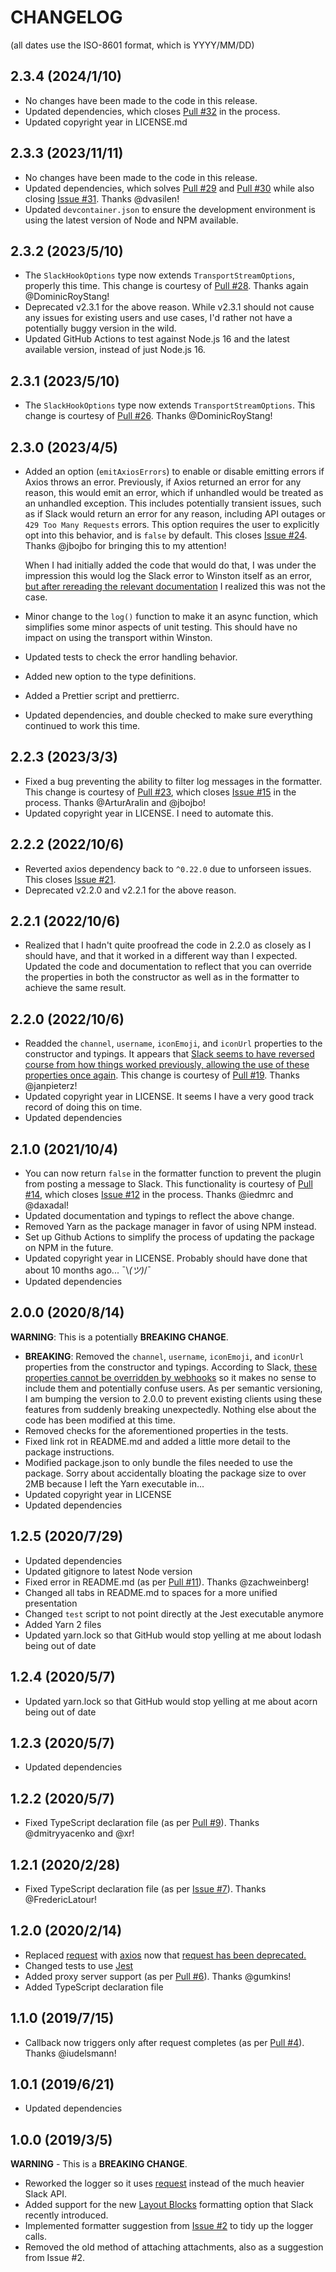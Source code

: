# CHANGELOG

(all dates use the ISO-8601 format, which is YYYY/MM/DD)

## 2.3.4 (2024/1/10)

* No changes have been made to the code in this release.
* Updated dependencies, which closes [Pull #32](https://github.com/TheAppleFreak/winston-slack-webhook-transport/pull/32) in the process. 
* Updated copyright year in LICENSE.md

## 2.3.3 (2023/11/11)

* No changes have been made to the code in this release.
* Updated dependencies, which solves [Pull #29](https://github.com/TheAppleFreak/winston-slack-webhook-transport/pull/29) and [Pull #30](https://github.com/TheAppleFreak/winston-slack-webhook-transport/pull/30) while also closing [Issue #31](https://github.com/TheAppleFreak/winston-slack-webhook-transport/issues/31). Thanks @dvasilen!
* Updated `devcontainer.json` to ensure the development environment is using the latest version of Node and NPM available.

## 2.3.2 (2023/5/10)

* The `SlackHookOptions` type now extends `TransportStreamOptions`, properly this time. This change is courtesy of [Pull #28](https://github.com/TheAppleFreak/winston-slack-webhook-transport/pull/28). Thanks again @DominicRoyStang!
* Deprecated v2.3.1 for the above reason. While v2.3.1 should not cause any issues for existing users and use cases, I'd rather not have a potentially buggy version in the wild. 
* Updated GitHub Actions to test against Node.js 16 and the latest available version, instead of just Node.js 16.

## 2.3.1 (2023/5/10)

* The `SlackHookOptions` type now extends `TransportStreamOptions`. This change is courtesy of [Pull #26](https://github.com/TheAppleFreak/winston-slack-webhook-transport/pull/26). Thanks @DominicRoyStang!

## 2.3.0 (2023/4/5)

* Added an option (`emitAxiosErrors`) to enable or disable emitting errors if Axios throws an error. Previously, if Axios returned an error for any reason, this would emit an error, which if unhandled would be treated as an unhandled exception. This includes potentially transient issues, such as if Slack would return an error for any reason, including API outages or `429 Too Many Requests` errors. This option requires the user to explicitly opt into this behavior, and is `false` by default. This closes [Issue #24](https://github.com/TheAppleFreak/winston-slack-webhook-transport/issues/24). Thanks @jbojbo for bringing this to my attention!

  When I had initially added the code that would do that, I was under the impression this would log the Slack error to Winston itself as an error, [but after rereading the relevant documentation](https://github.com/winstonjs/winston#awaiting-logs-to-be-written-in-winston) I realized this was not the case. 
* Minor change to the `log()` function to make it an async function, which simplifies some minor aspects of unit testing. This should have no impact on using the transport within Winston. 
* Updated tests to check the error handling behavior. 
* Added new option to the type definitions. 
* Added a Prettier script and prettierrc. 
* Updated dependencies, and double checked to make sure everything continued to work this time. 

## 2.2.3 (2023/3/3)

* Fixed a bug preventing the ability to filter log messages in the formatter. This change is courtesy of [Pull #23](https://github.com/TheAppleFreak/winston-slack-webhook-transport/pull/23), which closes [Issue #15](https://github.com/TheAppleFreak/winston-slack-webhook-transport/issues/15) in the process. Thanks @ArturAralin and @jbojbo!
* Updated copyright year in LICENSE. I need to automate this.

## 2.2.2 (2022/10/6)

* Reverted axios dependency back to `^0.22.0` due to unforseen issues. This closes [Issue #21](https://github.com/TheAppleFreak/winston-slack-webhook-transport/issues/21).
* Deprecated v2.2.0 and v2.2.1 for the above reason.

## 2.2.1 (2022/10/6)

* Realized that I hadn't quite proofread the code in 2.2.0 as closely as I should have, and that it worked in a different way than I expected. Updated the code and documentation to reflect that you can override the properties in both the constructor as well as in the formatter to achieve the same result.

## 2.2.0 (2022/10/6)

* Readded the `channel`, `username`, `iconEmoji`, and `iconUrl` properties to the constructor and typings. It appears that [Slack seems to have reversed course from how things worked previously, allowing the use of these properties once again](https://api.slack.com/legacy/custom-integrations/messaging/webhooks#legacy-customizations). This change is courtesy of [Pull #19](https://github.com/TheAppleFreak/winston-slack-webhook-transport/pull/19). Thanks @janpieterz!
* Updated copyright year in LICENSE. It seems I have a very good track record of doing this on time. 
* Updated dependencies

## 2.1.0 (2021/10/4)

* You can now return `false` in the formatter function to prevent the plugin from posting a message to Slack. This functionality is courtesy of [Pull #14](https://github.com/TheAppleFreak/winston-slack-webhook-transport/pull/14), which closes [Issue #12](https://github.com/TheAppleFreak/winston-slack-webhook-transport/issues/12) in the process. Thanks @iedmrc and @daxadal!
* Updated documentation and typings to reflect the above change.
* Removed Yarn as the package manager in favor of using NPM instead. 
* Set up Github Actions to simplify the process of updating the package on NPM in the future.
* Updated copyright year in LICENSE. Probably should have done that about 10 months ago... ¯\\_(ツ)_/¯
* Updated dependencies

## 2.0.0 (2020/8/14)

**WARNING**: This is a potentially **BREAKING CHANGE**.

* **BREAKING**: Removed the `channel`, `username`, `iconEmoji`, and `iconUrl` properties from the constructor and typings. According to Slack, [these properties cannot be overridden by webhooks](https://api.slack.com/messaging/webhooks#advanced_message_formatting) so it makes no sense to include them and potentially confuse users. As per semantic versioning, I am bumping the version to 2.0.0 to prevent existing clients using these features from suddenly breaking unexpectedly. Nothing else about the code has been modified at this time.
* Removed checks for the aforementioned properties in the tests.
* Fixed link rot in README.md and added a little more detail to the package instructions.
* Modified package.json to only bundle the files needed to use the package. Sorry about accidentally bloating the package size to over 2MB because I left the Yarn executable in...
* Updated copyright year in LICENSE
* Updated dependencies

## 1.2.5 (2020/7/29)

* Updated dependencies
* Updated gitignore to latest Node version
* Fixed error in README.md (as per [Pull #11](https://github.com/TheAppleFreak/winston-slack-webhook-transport/pull/11)). Thanks @zachweinberg!
* Changed all tabs in README.md to spaces for a more unified presentation
* Changed `test` script to not point directly at the Jest executable anymore
* Added Yarn 2 files
* Updated yarn.lock so that GitHub would stop yelling at me about lodash being out of date

## 1.2.4 (2020/5/7)

* Updated yarn.lock so that GitHub would stop yelling at me about acorn being out of date

## 1.2.3 (2020/5/7)

* Updated dependencies

## 1.2.2 (2020/5/7)

* Fixed TypeScript declaration file (as per [Pull #9](https://github.com/TheAppleFreak/winston-slack-webhook-transport/pull/9)). Thanks @dmitryyacenko and @xr!

## 1.2.1 (2020/2/28)

* Fixed TypeScript declaration file (as per [Issue #7](https://github.com/TheAppleFreak/winston-slack-webhook-transport/issues/7)). Thanks @FredericLatour!

## 1.2.0 (2020/2/14)

* Replaced [request](https://github.com/request/request) with [axios](https://github.com/axios/axios) now that [request has been deprecated.](https://github.com/request/request/issues/3142)
* Changed tests to use [Jest](https://jestjs.io/)
* Added proxy server support (as per [Pull #6](https://github.com/TheAppleFreak/winston-slack-webhook-transport/pull/6)). Thanks @gumkins!
* Added TypeScript declaration file

## 1.1.0 (2019/7/15)

* Callback now triggers only after request completes (as per [Pull #4](https://github.com/TheAppleFreak/winston-slack-webhook-transport/pull/4)). Thanks @iudelsmann!

## 1.0.1 (2019/6/21)

* Updated dependencies

## 1.0.0 (2019/3/5)

**WARNING** - This is a **BREAKING CHANGE**. 

* Reworked the logger so it uses [request](https://github.com/request/request) instead of the much heavier Slack API.
* Added support for the new [Layout Blocks](https://api.slack.com/messaging/composing/layouts) formatting option that Slack recently introduced.
* Implemented formatter suggestion from [Issue #2](https://github.com/TheAppleFreak/winston-slack-webhook-transport/issues/2) to tidy up the logger calls. 
* Removed the old method of attaching attachments, also as a suggestion from Issue #2.
